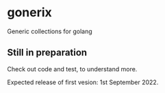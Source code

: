 # gonerix
Generic collections for golang

## Still in preparation 

Check out code and test, to understand more. 

Expected release of first vesion: 1st September 2022.
